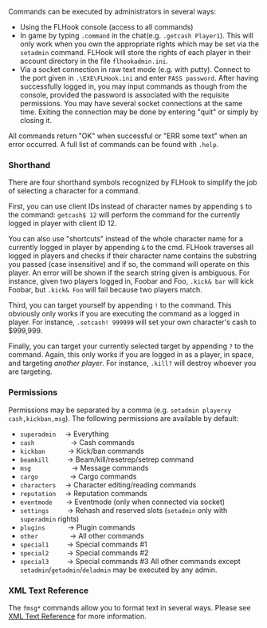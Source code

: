 Commands can be executed by administrators in several ways:
* Using the FLHook console (access to all commands)
* In game by typing `.command` in the chat(e.g. `.getcash Player1`). This will only work when you own the appropriate rights which may be set via the `setadmin` command. FLHook will store the rights of each player in their account directory in the file `flhookadmin.ini`.
* Via a socket connection in raw text mode (e.g. with putty). Connect to the port given in `.\EXE\FLHook.ini` and enter `PASS password`. After having successfully logged in, you may input commands as though from the console, provided the password is associated with the requisite permissions. You may have several socket connections at the same time. Exiting the connection may be done by entering "quit" or simply by closing it.

All commands return "OK" when successful or "ERR some text" when an error occurred. A full list of commands can be found with `.help`.

### Shorthand

There are four shorthand symbols recognized by FLHook to simplify the job of selecting a character for a command.

First, you can use client IDs instead of character names by appending `$` to the command: `getcash$ 12` will perform the command for the currently logged in player with client ID 12.

You can also use "shortcuts" instead of the whole character name for a currently logged in player by appending `&` to the cmd. FLHook traverses all logged in players and checks if their character name contains the substring you passed (case insensitive) and if so, the command will operate on this player. An error will be shown if the search string given is ambiguous. For instance, given two players logged in, Foobar and Foo, `.kick& bar` will kick Foobar, but `.kick& Foo` will fail because two players match.

Third, you can target yourself by appending `!` to the command. This obviously only works if you are executing the command as a logged in player. For instance, `.setcash! 999999` will set your own character's cash to $999,999.

Finally, you can target your currently selected target by appending `?` to the command. Again, this only works if you are logged in as a player, in space, and targeting *another player*. For instance, `.kill?` will destroy whoever you are targeting.

### Permissions
Permissions may be separated by a comma (e.g. `setadmin playerxy cash,kickban,msg`). The following permissions are available by default:
* `superadmin`  → Everything
* `cash`        → Cash commands
* `kickban`     → Kick/ban commands
* `beamkill`    → Beam/kill/resetrep/setrep command
* `msg`         → Message commands
* `cargo`       → Cargo commands
* `characters`  → Character editing/reading commands
* `reputation`  → Reputation commands
* `eventmode`   → Eventmode (only when connected via socket)
* `settings`    → Rehash and reserved slots (`setadmin` only with `superadmin` rights)
* `plugins`     → Plugin commands
* `other`       → All other commands
* `special1`    → Special commands #1
* `special2`    → Special commands #2
* `special3`    → Special commands #3
All other commands except `setadmin`/`getadmin`/`deladmin` may be executed by any admin.

### XML Text Reference

The `fmsg*` commands allow you to format text in several ways. Please see [XML Text Reference](md_docs__usage__x_m_l__text__reference.html) for more information.